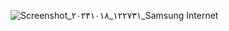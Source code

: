 ![Screenshot_۲۰۲۴۱۰۱۸_۱۲۲۷۳۱_Samsung Internet](https://github.com/user-attachments/assets/fdb2f20e-9307-43d0-add9-c8637afa6100)
